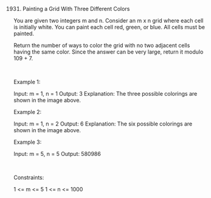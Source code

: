 1931. Painting a Grid With Three Different Colors

You are given two integers m and n. Consider an m x n grid where each cell is initially white. You can paint each cell red, green, or blue. All cells must be painted.

Return the number of ways to color the grid with no two adjacent cells having the same color. Since the answer can be very large, return it modulo 109 + 7.

 

Example 1:

Input: m = 1, n = 1
Output: 3
Explanation: The three possible colorings are shown in the image above.


Example 2:

Input: m = 1, n = 2
Output: 6
Explanation: The six possible colorings are shown in the image above.


Example 3:

Input: m = 5, n = 5
Output: 580986


 

Constraints:

1 <= m <= 5
1 <= n <= 1000